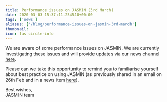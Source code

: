 ```yaml
---
title: Performance issues on JASMIN (3rd March)
date: 2020-03-03 15:37:11.254518+00:00
tags: ['news']
aliases: ['/blog/performance-issues-on-jasmin-3rd-march']
thumbnail: 
icon: fas circle-info
---
```


We are aware of some performance issues on JASMIN. We are currently investigating these issues and will provide updates via our news channel [here](https://www.ceda.ac.uk/blog/).   
  
Please can we take this opportunity to remind you to familiarise yourself about best practice on using JASMIN (as previously shared in an email on 26th Feb and in a news item [here](https://www.ceda.ac.uk/blog/performance-issues-on-jasmin/)).   
  
Best wishes,   
JASMIN team


 


